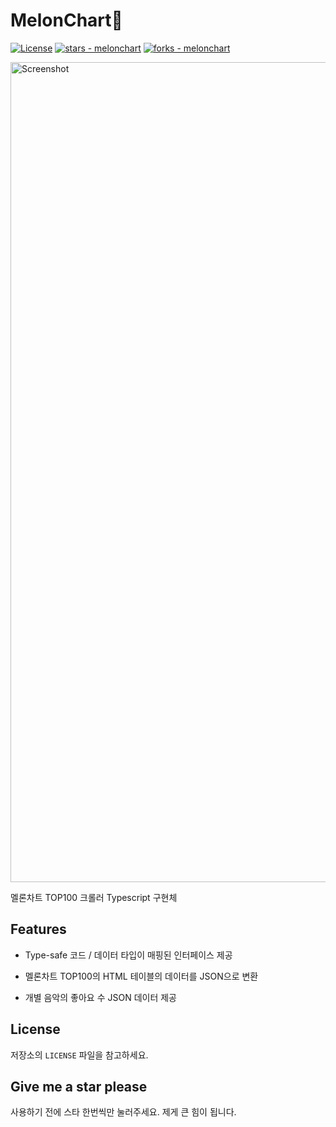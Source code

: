 # MelonChart🍈

[![License](https://img.shields.io/badge/License-MIT-blue)](#license)
[![stars - melonchart](https://img.shields.io/github/stars/vientorepublic/melonchart?style=social)](https://github.com/vientorepublic/melonchart)
[![forks - melonchart](https://img.shields.io/github/forks/vientorepublic/melonchart?style=social)](https://github.com/vientorepublic/melonchart)

<img width="1312" alt="Screenshot" src="https://github.com/user-attachments/assets/c6b0c7e7-cea8-462e-94ab-8c88147a8bfd" />

멜론차트 TOP100 크롤러 Typescript 구현체

## Features

- Type-safe 코드 / 데이터 타입이 매핑된 인터페이스 제공

- 멜론차트 TOP100의 HTML 테이블의 데이터를 JSON으로 변환

- 개별 음악의 좋아요 수 JSON 데이터 제공

## License

저장소의 `LICENSE` 파일을 참고하세요.

## Give me a star please

사용하기 전에 스타 한번씩만 눌러주세요. 제게 큰 힘이 됩니다.
